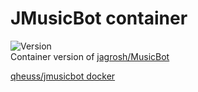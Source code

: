 # JMusicBot container
![Version](https://img.shields.io/badge/Version-0.4.0-65f0a1) </br>
Container version of [jagrosh/MusicBot](https://github.com/jagrosh/MusicBot)

[qheuss/jmusicbot docker](https://hub.docker.com/r/qheuss/jmusicbot)

